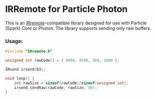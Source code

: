 # IRRemote for Particle Photon
This is an [IRremote](https://github.com/z3t0/Arduino-IRremote)-compatible library designed for use with Particle (Spark) Core or Photon.
The library supports sending only raw buffers.

### Usage:
```c++
#include "IRremote.h"

unsigned int rawCode[] = { 9000, 4500, 560, 1680 };

IRsend irsend(D3);

void loop() {
    int rawSize = sizeof(rawCode)/sizeof(unsigned int);
    irsend.sendRaw(rawCode, rawSize, 38);
}
```
